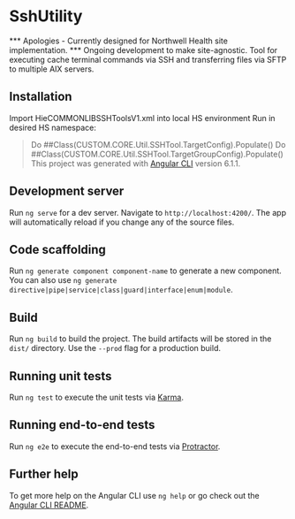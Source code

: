 # SshUtility
*** Apologies - Currently designed for Northwell Health site implementation.
***             Ongoing development to make site-agnostic. 
Tool for executing cache terminal commands via SSH and transferring files via SFTP to multiple AIX servers.

## Installation
Import HieCOMMONLIBSSHToolsV1.xml into local HS environment
Run in desired HS namespace: 
  > Do ##Class(CUSTOM.CORE.Util.SSHTool.TargetConfig).Populate()
  > Do ##Class(CUSTOM.CORE.Util.SSHTool.TargetGroupConfig).Populate()
This project was generated with [Angular CLI](https://github.com/angular/angular-cli) version 6.1.1.

## Development server

Run `ng serve` for a dev server. Navigate to `http://localhost:4200/`. The app will automatically reload if you change any of the source files.

## Code scaffolding

Run `ng generate component component-name` to generate a new component. You can also use `ng generate directive|pipe|service|class|guard|interface|enum|module`.

## Build

Run `ng build` to build the project. The build artifacts will be stored in the `dist/` directory. Use the `--prod` flag for a production build.

## Running unit tests

Run `ng test` to execute the unit tests via [Karma](https://karma-runner.github.io).

## Running end-to-end tests

Run `ng e2e` to execute the end-to-end tests via [Protractor](http://www.protractortest.org/).

## Further help

To get more help on the Angular CLI use `ng help` or go check out the [Angular CLI README](https://github.com/angular/angular-cli/blob/master/README.md).
